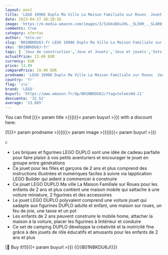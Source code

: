 ```yaml
---
layout: post
title: 'LEGO 10986 Duplo Ma Ville La Maison Familiale sur Roues  Jouet Éducatif  Set de Camping  Briques  Figurines  Jouet Voiture pour Garçons et Filles 2 Ans'
date: 2023-04-27 10:10:16
image: 'https://m.media-amazon.com/images/I/516XuBXuJHL._SL500_._SL400_.jpg'
comments: true
category: ofertas
author: 'tole.es'
slug: 'B01NBKDU6J-fr LEGO 10986 Duplo Ma Ville La Maison Familiale sur Roues...'
sku: 'B01NBKDU6J-fr'
tags: [ 'Jeux de construction','Jeux et Jouets','Jeux et jouets','Sets de jeux de construction','lego','🇫🇷', ]
actualPrice: 13.49 EUR
currency: EUR
price: 13.49
comparePrice: 19.99 EUR
prodname: 'LEGO 10986 Duplo Ma Ville La Maison Familiale sur Roues  Jouet Éducatif  Set de Camping  Briques  Figurines  Jouet Voiture pour Garçons et Filles 2 Ans'
country: 'fr'
flag: '🇫🇷'
brand: 'LEGO'
buyurl: 'https://www.amazon.fr/dp/B01NBKDU6J/?tag=tolees0d-21'
descuento: '32.52'
average: '13.865'
---
```


You can find [{{< param title >}}]({{< param buyurl >}}) with a discount here:

[![{{< param prodname >}}]({{< param image >}})]({{< param buyurl >}})

ℹ️:

- Les briques et figurines LEGO DUPLO sont une idée de cadeau parfaite pour faire plaisir à vos petits aventuriers et encourager le jouet en groupe entre générations
- Ce jouet pour les filles et garçons de 2 ans et plus comprend des instructions illustrées et numériques faciles à suivre via lapplication LEGO Builder qui aident à commencer à construire
- Ce jouet LEGO DUPLO Ma ville La Maison Familiale sur Roues pour les enfants de 2 ans et plus contient une maison mobile qui sattache à une voiture miniature, 2 figurines et des accessoires
- Le jouet LEGO DUPLO polyvalent comprend une voiture jouet qui sadapte aux figurines DUPLO adulte et enfant, une maison sur roues, un feu de joie, une tasse et un pot
- Les enfants de 2 ans peuvent construire le mobile home, attacher la maison à la voiture, placer les figurines à lintérieur et conduire
- Ce set de camping DUPLO développe la créativité et la motricité fine grâce à des jouets de rôle éducatifs et amusants pour les enfants de 2 ans et plus

[🛒 Buy it!!]({{< param buyurl >}})
{{<world>}}B01NBKDU6J{{</world>}}
